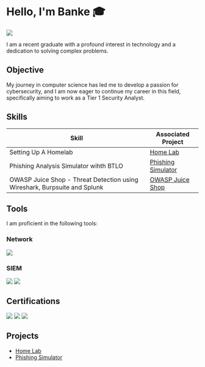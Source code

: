 # Hello, I'm Banke 🎓
<a href="https://www.linkedin.com/in/banke-olufon/"><img src="https://img.shields.io/badge/-LinkedIn-0072b1?&style=for-the-badge&logo=linkedin&logoColor=white" /></a>

I am a recent graduate with a profound interest in technology and a dedication to solving complex problems.

## Objective

My journey in computer science has led me to develop a passion for cybersecurity, and I am now eager to continue my career in this field, specifically aiming to work as a Tier 1 Security Analyst.

## Skills

| Skill                                         | Associated Project         |
|-----------------------------------------------|----------------------------|
| Setting Up A Homelab          | <a href="https://github.com/BankeOlufon/Detection-Lab/blob/main/README.md">Home Lab</a>|
| Phishing Analysis Simulator wihth BTLO | <a href="https://github.com/BankeOlufon/Phishing-Simulator---BLTO/blob/main/README.md">Phishing Simulator</a>|
| OWASP Juice Shop - Threat Detection using Wireshark, Burpsuite and Splunk| <a href="https://github.com/BankeOlufon/Phishing-Simulator---BLTO/blob/main/README.md">OWASP Juice Shop</a>|

## Tools
I am proficient in the following tools:

### Network
<div>
    <img src="https://img.shields.io/badge/-Wireshark-1679A7?&style=for-the-badge&logo=Wireshark&logoColor=white" />
</div>

### SIEM
<div>
    <img src="https://img.shields.io/badge/-Microsoft_Sentinel-0078D4?&style=for-the-badge&logo=Microsoft&logoColor=white" />
    <img src="https://img.shields.io/badge/-Splunk-000000?&style=for-the-badge&logo=Splunk&logoColor=white" />
  
</div>

## Certifications
<div>
<img src="https://img.shields.io/badge/-Security+-D32F2F?&style=for-the-badge&logo=CompTIA&logoColor=white" />
<img src="https://img.shields.io/badge/-ISO_27001_Lead_Implementer-0078D4?&style=for-the-badge&logo=ISO&logoColor=white" />
<img src="https://img.shields.io/badge/Google_IT_Support_Specialization-FFD700?&style=for-the-badge&logo=Google&logoColor=white" />

</div>

## Projects
- <a href="https://github.com/BankeOlufon/Detection-Lab/blob/main/README.md">Home Lab</a>
- <a href="https://github.com/BankeOlufon/Phishing-Simulator---BLTO/blob/main/README.md">Phishing Simulator</a>
